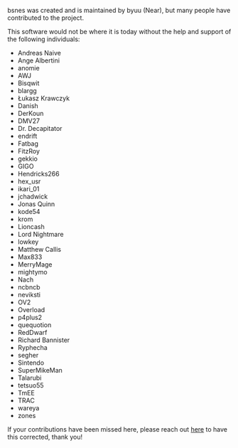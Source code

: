 bsnes was created and is maintained by byuu (Near), but many people have contributed to the project.

This software would not be where it is today without the help and support of the following individuals:

  - Andreas Naive
  - Ange Albertini
  - anomie
  - AWJ
  - Bisqwit
  - blargg
  - Łukasz Krawczyk
  - Danish
  - DerKoun
  - DMV27
  - Dr. Decapitator
  - endrift
  - Fatbag
  - FitzRoy
  - gekkio
  - GIGO
  - Hendricks266
  - hex_usr
  - ikari_01
  - jchadwick
  - Jonas Quinn
  - kode54
  - krom
  - Lioncash
  - Lord Nightmare
  - lowkey
  - Matthew Callis
  - Max833
  - MerryMage
  - mightymo
  - Nach
  - ncbncb
  - neviksti
  - OV2
  - Overload
  - p4plus2
  - quequotion
  - RedDwarf
  - Richard Bannister
  - Ryphecha
  - segher
  - Sintendo
  - SuperMikeMan
  - Talarubi
  - tetsuo55
  - TmEE
  - TRAC
  - wareya
  - zones

If your contributions have been missed here, please reach out [here](https://byuu.org/contact) to have this corrected, thank you!
